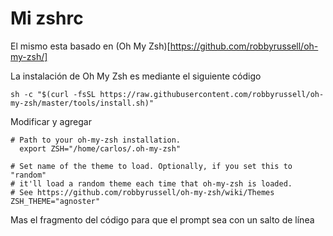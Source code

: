 # Mi zshrc

El mismo esta basado en (Oh My Zsh)[https://github.com/robbyrussell/oh-my-zsh/]

La instalación de Oh My Zsh es mediante el siguiente código

```
sh -c "$(curl -fsSL https://raw.githubusercontent.com/robbyrussell/oh-my-zsh/master/tools/install.sh)"
```

Modificar y agregar 

```
# Path to your oh-my-zsh installation.
  export ZSH="/home/carlos/.oh-my-zsh"

# Set name of the theme to load. Optionally, if you set this to "random"
# it'll load a random theme each time that oh-my-zsh is loaded.
# See https://github.com/robbyrussell/oh-my-zsh/wiki/Themes
ZSH_THEME="agnoster"
```

Mas el fragmento del código para que el prompt sea con un salto de línea



